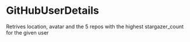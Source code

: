 # GitHubUserDetails
Retrives location, avatar and the 5 repos with the highest stargazer_count for the given user
